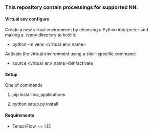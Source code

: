 ### This repository contain processings for supported NN.


#### Virtual env configure

Create a new virtual environment by choosing a Python interpreter and making a ./venv directory to hold it:

 * python -m venv <virtual_env_name>

Activate the virtual environment using a shell-specific command:

 * source <virtual_env_name>/bin/activate

#### Setup
One of commands
1. pip install iva_applications

2. python setup.py install
#### Requirements

* TensorFlow == 1.15



